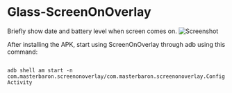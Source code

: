 Glass-ScreenOnOverlay
=====================

Briefly show date and battery level when screen comes on.
![Screenshot](https://github.com/TheMasterBaron/Glass-ScreenOnOverlay/blob/master/device-2013-12-08-200050.png?raw=true)

After installing the APK, start using ScreenOnOverlay through adb using this command: 

<code>
adb shell am start -n com.masterbaron.screenonoverlay/com.masterbaron.screenonoverlay.ConfigActivity
</code>
  
